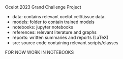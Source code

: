 Ocelot 2023 Grand Challenge Project

- data: contains relevant ocelot cell/tissue data.
- models: folder to contain trained models
- notebooks: jupyter notebooks
- references: relevant literature and graphs
- reports: written summaries and reports (LaTeX)
- src: source code containing relevant scripts/classes

FOR NOW WORK IN NOTEBOOKS